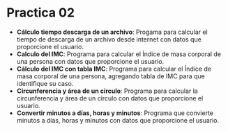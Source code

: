# Practica 02
* **Cálculo tiempo descarga de un archivo**: Progama para calcular el tiempo de descarga de un archivo desde internet con datos que proporcione el usuario.
* **Calculo del IMC**: Programa para calcular el Índice de masa corporal de una persona con datos que proporcione el usuario.
* **Cálculo del IMC con tabla IMC**: Programa para calcular el Índice de masa corporal de una persona, agregando tabla de IMC para que identifique su caso.
* **Circunferencia y área de un círculo**: Programa para calcular la circunferencia y área de un círculo con datos que proporcione el usuario.
* **Convertir minutos a días, horas y minutos**: Programa que convierte minutos a días, horas y minutos con datos que proporcione el usuario.